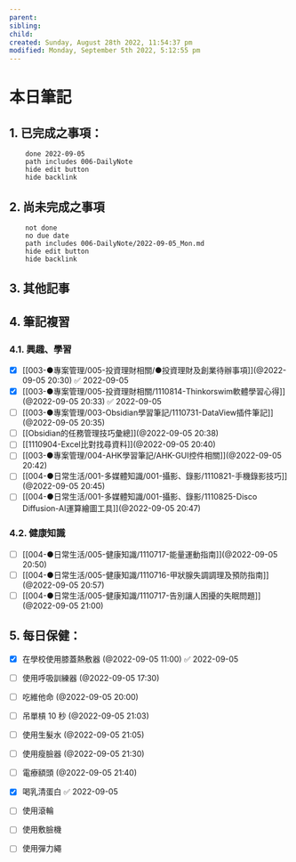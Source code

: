 ```yaml
---
parent: 
sibling: 
child: 
created: Sunday, August 28th 2022, 11:54:37 pm
modified: Monday, September 5th 2022, 5:12:55 pm
---
```

# 本日筆記


## 1. 已完成之事項：
```tasks
	done 2022-09-05
	path includes 006-DailyNote
	hide edit button 
	hide backlink
```

## 2. 尚未完成之事項
```tasks
	not done
	no due date
	path includes 006-DailyNote/2022-09-05_Mon.md
	hide edit button 
	hide backlink
```

## 3. 其他記事

## 4. 筆記複習
### 4.1. 興趣、學習
- [x] [[003-●專案管理/005-投資理財相關/●投資理財及創業待辦事項]](@2022-09-05 20:30) ✅ 2022-09-05
- [x] [[003-●專案管理/005-投資理財相關/1110814-Thinkorswim軟體學習心得]](@2022-09-05 20:33) ✅ 2022-09-05
- [ ] [[003-●專案管理/003-Obsidian學習筆記/1110731-DataView插件筆記]](@2022-09-05 20:35)
- [ ] [[Obsidian的任務管理技巧彙總]](@2022-09-05 20:38)
- [ ] [[1110904-Excel比對找尋資料]](@2022-09-05 20:40)
- [ ] [[003-●專案管理/004-AHK學習筆記/AHK-GUI控件相關]](@2022-09-05 20:42)
- [ ] [[004-●日常生活/001-多媒體知識/001-攝影、錄影/1110821-手機錄影技巧]](@2022-09-05 20:45)
- [ ] [[004-●日常生活/001-多媒體知識/001-攝影、錄影/1110825-Disco Diffusion-AI運算繪圖工具]](@2022-09-05 20:47)

### 4.2. 健康知識
- [ ] [[004-●日常生活/005-健康知識/1110717-能量運動指南]](@2022-09-05 20:50)
- [ ] [[004-●日常生活/005-健康知識/1110716-甲狀腺失調調理及預防指南]](@2022-09-05 20:57)
- [ ] [[004-●日常生活/005-健康知識/1110717-告別讓人困擾的失眠問題]](@2022-09-05 21:00)

## 5. 每日保健：
- [x] 在學校使用膝蓋熱敷器 (@2022-09-05 11:00) ✅ 2022-09-05
- [ ] 使用呼吸訓練器 (@2022-09-05 17:30)
- [ ] 吃維他命 (@2022-09-05 20:00)
- [ ] 吊單槓 10 秒 (@2022-09-05 21:03)
- [ ] 使用生髮水 (@2022-09-05 21:05)
- [ ] 使用瘦臉器 (@2022-09-05 21:30)
- [ ] 電療額頭 (@2022-09-05 21:40)
- [x] 喝乳清蛋白 ✅ 2022-09-05
- [ ] 使用滾輪
- [ ] 使用敷臉機
- [ ] 使用彈力繩


